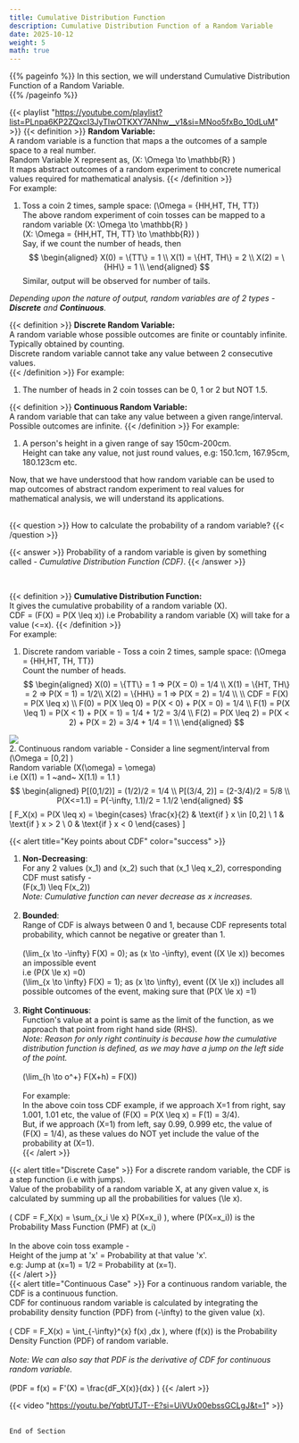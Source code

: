 ```yaml
---
title: Cumulative Distribution Function
description: Cumulative Distribution Function of a Random Variable
date: 2025-10-12
weight: 5
math: true
---
```


{{% pageinfo %}}
In this section, we will understand Cumulative Distribution Function of a Random Variable.<br>
{{% /pageinfo %}}

{{< playlist "https://youtube.com/playlist?list=PLnpa6KP2ZQxcI3JyTIwOTKXY7ANhw__v1&si=MNoo5fxBo_10dLuM" >}}
{{< definition >}}
**Random Variable:** <br>
A random variable is a function that maps a the outcomes of a sample space to a real number.<br>
Random Variable X represent as, \(X: \Omega \to \mathbb{R} \) <br>
It maps abstract outcomes of a random experiment to concrete numerical values required for mathematical analysis.
{{< /definition >}}
<br>
For example:
1. Toss a coin 2 times, sample space: \(\Omega = \{HH,HT, TH, TT\}\) <br>
    The above random experiment of coin tosses can be mapped to a random variable \(X: \Omega \to \mathbb{R} \) <br>
    \(X: \Omega = \{HH,HT, TH, TT\} \to \mathbb{R}) \) <br>
    Say, if we count the number of heads, then  
    $$
    \begin{aligned}
    X(0) = \{TT\} = 1 \\
    X(1) = \{HT, TH\} = 2 \\
    X(2) = \{HH\} = 1 \\
    \end{aligned}
    $$
    Similar, output will be observed for number of tails.

*Depending upon the nature of output, random variables are of 2 types - **Discrete** and **Continuous**.*  

{{< definition >}}
**Discrete Random Variable:**  
A random variable whose possible outcomes are finite or countably infinite.  
Typically obtained by counting.  
Discrete random variable cannot take any value between 2 consecutive values.  
{{< /definition >}}
For example:  
1. The number of heads in 2 coin tosses can be 0, 1 or 2 but NOT 1.5.

{{< definition >}}
**Continuous Random Variable:**  
A random variable that can take any value between a given range/interval.  
Possible outcomes are infinite.
{{< /definition >}}
For example:  
1. A person's height in a given range of say 150cm-200cm.  
    Height can take any value, not just round values, e.g: 150.1cm, 167.95cm, 180.123cm etc.

Now, that we have understood that how random variable can be used to map outcomes of abstract random experiment to real 
values for mathematical analysis, we will understand its applications.  
<br>

{{< question >}}
How to calculate the probability of a random variable?
{{< /question >}}

{{< answer >}}
Probability of a random variable is given by something called - _Cumulative Distribution Function (CDF)_. 
{{< /answer >}}

<br>

{{< definition >}}
**Cumulative Distribution Function:**   
It gives the cumulative probability of a random variable \(X\).  
CDF = \(F(X) = P(X \leq x)\) i.e Probability a random variable \(X\) will take for a value \(<=x\).
{{< /definition >}}
<br>
For example:  
1. Discrete random variable - Toss a coin 2 times, sample space: \(\Omega = \{HH,HT, TH, TT\}\) <br>
    Count the number of heads. <br>
    $$
    \begin{aligned}
    X(0) = \{TT\} = 1 => P(X = 0) = 1/4 \\
    X(1) = \{HT, TH\} = 2 => P(X = 1) = 1/2\\
    X(2) = \{HH\} = 1 => P(X = 2) = 1/4 \\
    \\
    CDF = F(X) = P(X \leq x) \\
    F(0) = P(X \leq 0) = P(X < 0) + P(X = 0) = 1/4 \\
    F(1) = P(X \leq 1) = P(X < 1) + P(X = 1) = 1/4 + 1/2 = 3/4 \\
    F(2) = P(X \leq 2) = P(X < 2) + P(X = 2) = 3/4 + 1/4 = 1 \\
    \end{aligned}
    $$

![](https://robosathi.com/images/cdf_example_1.png)
<br>
2. Continuous random variable - Consider a line segment/interval from \(\Omega = [0,2] \) <br>
    Random variable \(X(\omega) = \omega\) <br>
    i.e \(X(1) = 1 ~and~ X(1.1) = 1.1 \) <br>
    $$
    \begin{aligned}
    P[(0,1/2)] = (1/2)/2 = 1/4 \\
    P[(3/4, 2)] = (2-3/4)/2 = 5/8 \\
    P(X<=1.1) = P(-\infty, 1.1)/2 = 1.1/2
    \end{aligned}
    $$
    \[
    F_X(x) = P(X \leq x) =
    \begin{cases}
    \frac{x}{2} & \text{if } x \in [0,2] \\
    1 & \text{if } x > 2 \\
    0 & \text{if } x < 0
    \end{cases}
   \]
<br>

{{< alert title="Key points about CDF" color="success" >}} 
1. **Non-Decreasing**:  
For any 2 values \(x_1\) and \(x_2\) such that \(x_1 \leq x_2\), corresponding CDF must satisfy - <br>
\(F(x_1) \leq F(x_2)\) <br>
*Note: Cumulative function can never decrease as x increases.* <br><br>
2. **Bounded**:  
Range of CDF is always between 0 and 1, because CDF represents total probability, 
which cannot be negative or greater than 1. <br><br>
\(\lim_{x \to -\infty} F(X) = 0\); as \(x \to -\infty\), event \((X \le x)\) becomes an impossible event <br>
i.e \(P(X \le x) =0\)<br>
\(\lim_{x \to \infty} F(X) = 1\); as \(x \to \infty\), event \((X \le x)\) includes all possible outcomes of the event, 
making sure that \(P(X \le x) =1\) <br><br>
3. **Right Continuous**: <br>
Function's value at a point is same as the limit of the function, as we approach that point from right hand side (RHS).<br>
*Note: Reason for only right continuity is because how the cumulative distribution function is defined, as we may have a jump 
on the left side of the point.*<br><br>
\(\lim_{h \to o^+} F(X+h) = F(X)\) <br><br>
For example: <br> 
In the above coin toss CDF example, if we approach X=1 from right, say 1.001, 1.01 etc,
the value of \(F(X) = P(X \leq x) = F(1) = 3/4\).<br>
But, if we approach \(X=1\) from left, say 0.99, 0.999 etc, the value of \(F(X) = 1/4\), 
as these values do NOT yet include the value of the probability at \(X=1\).<br>
{{< /alert >}}

{{< alert title="Discrete Case" >}}
For a discrete random variable, the CDF is a step function (i.e with jumps). <br>
Value of the probability of a random variable X, at any given value x, is calculated by summing up all the probabilities
for values \(\le x\).<br><br>
\( CDF = F_X(x) = \sum_{x_i \le x} P(X=x_i) \), where \(P(X=x_i)\) is the Probability Mass Function (PMF) at \(x_i\) <br><br>
In the above coin toss example - <br>
Height of the jump at 'x' = Probability at that value 'x'.<br>
e.g: Jump at (x=1) = 1/2 = Probability at (x=1). <br>
{{< /alert >}}
<br>
{{< alert title="Continuous Case" >}}
For a continuous random variable, the CDF is a continuous function. <br>
CDF for continuous random variable is calculated by integrating the probability density function (PDF)
from \(-\infty\) to the given value \(x\).<br><br>
\( CDF = F_X(x) = \int_{-\infty}^{x} f(x) \,dx \), where \(f(x)\) is the Probability Density Function (PDF) of random variable. <br><br> 
*Note: We can also say that PDF is the derivative of CDF for continuous random variable.* <br><br>
\(PDF = f(x) = F'(X) = \frac{dF_X(x)}{dx} \)
{{< /alert >}}

{{< video "https://youtu.be/YqbtUTJT--E?si=UiVUx00ebssGCLgJ&t=1" >}}
<br><br>

```End of Section```

   





